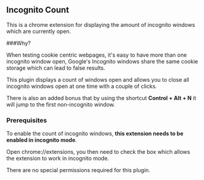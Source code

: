 
## Incognito Count

This is a chrome extension for displaying the amount of incognito windows which are currently open.

###Why?

When testing cookie centric webpages, it's easy to have more than one incognito window open, Google's Incognito windows share the same cookie storage which can lead to false results.

This plugin displays a count of windows open and allows you to close all incognito windows open at one time with a couple of clicks.

There is also an added bonus that by using the shortcut **Control + Alt + N** it will jump to the first non-incognito window.

### Prerequisites

To enable the count of incognito windows, **this extension needs to be enabled in incognito mode**. 

Open chrome://extensions, you then need to check the box which allows the extension to work in incognito mode.

There are no special permissions required for this plugin.